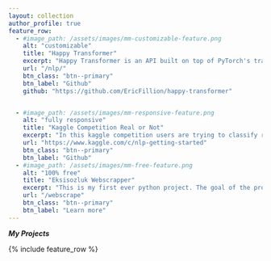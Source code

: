 ```yaml
---
layout: collection
author_profile: true
feature_row:
  - #image_path: /assets/images/mm-customizable-feature.png
    alt: "customizable"
    title: "Happy Transformer"
    excerpt: "Happy Transformer is an API built on top of PyTorch's transformer library that makes it easy to utilize state-of-the-art NLP models."
    url: "/nlp/"
    btn_class: "btn--primary"
    btn_label: "Github"
    github: "https://github.com/EricFillion/happy-transformer"


  - #image_path: /assets/images/mm-responsive-feature.png
    alt: "fully responsive"
    title: "Kaggle Competition Real or Not"
    excerpt: "In this kaggle competition users are trying to classify raw tweets as relating to a disaster or not. "
    url: "https://www.kaggle.com/c/nlp-getting-started"
    btn_class: "btn--primary"
    btn_label: "Github"
  - #image_path: /assets/images/mm-free-feature.png
    alt: "100% free"
    title: "Eksisozluk Webscrapper"
    excerpt: "This is my first ever python project. The goal of the program is to webscrape conversations related to Turkish telecomunication companies."
    url: "/webscrape"
    btn_class: "btn--primary"
    btn_label: "Learn more"    
---
```



***My Projects***

{% include feature_row %}